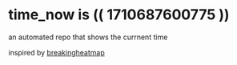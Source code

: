 # time_now is (( 1710687600775 ))

an automated repo that shows the currnent time

inspired by [breakingheatmap](https://github.com/breakingheatmap/breakingheatmap)